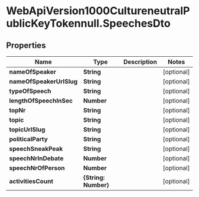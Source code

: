 # WebApiVersion1000CultureneutralPublicKeyTokennull.SpeechesDto

## Properties

Name | Type | Description | Notes
------------ | ------------- | ------------- | -------------
**nameOfSpeaker** | **String** |  | [optional] 
**nameOfSpeakerUrlSlug** | **String** |  | [optional] 
**typeOfSpeech** | **String** |  | [optional] 
**lengthOfSpeechInSec** | **Number** |  | [optional] 
**topNr** | **String** |  | [optional] 
**topic** | **String** |  | [optional] 
**topicUrlSlug** | **String** |  | [optional] 
**politicalParty** | **String** |  | [optional] 
**speechSneakPeak** | **String** |  | [optional] 
**speechNrInDebate** | **Number** |  | [optional] 
**speechNrOfPerson** | **Number** |  | [optional] 
**activitiesCount** | **{String: Number}** |  | [optional] 


